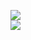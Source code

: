 [![](https://img.shields.io/badge/Made%20With-Github%20Spray-lightgrey.svg?style=for-the-badge&logo=github)](https://github.com/Annihil/github-spray#3237)  
[![](https://i.imgur.com/2DrTn0Z.gif)](https://github.com/Annihil/github-spray)